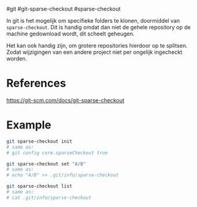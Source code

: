 #git #git-sparse-checkout #sparse-checkout

In git is het mogelijk om specifieke folders te klonen, doormiddel van `sparse-checkout`. Dit is handig omdat dan niet de gehele repository op de machine gedownload wordt, dit scheelt geheugen.

Het kan ook handig zijn, om grotere repositories hierdoor op te splitsen. Zodat wijzigingen van een andere project niet per ongelijk ingecheckt worden.
# References
https://git-scm.com/docs/git-sparse-checkout

# Example

```bash
git sparse-checkout init
# same as:
# git config core.sparseCheckout true

git sparse-checkout set "A/B"
# same as:
# echo "A/B" >> .git/info/sparse-checkout

git sparse-checkout list
# same as:
# cat .git/info/sparse-checkout
```

